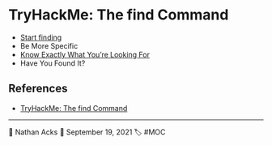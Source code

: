 # TryHackMe: The find Command

* [Start finding](../log/2021-09-19-tryhackme-pre-security.md)
* Be More Specific
* [Know Exactly What You’re Looking For](../log/2021-09-19-tryhackme-pre-security.md)
* Have You Found It?

## References

* [TryHackMe: The find Command](https://tryhackme.com/room/thefindcommand)

- - - -

👤 Nathan Acks
📅 September 19, 2021
🏷️ #MOC
